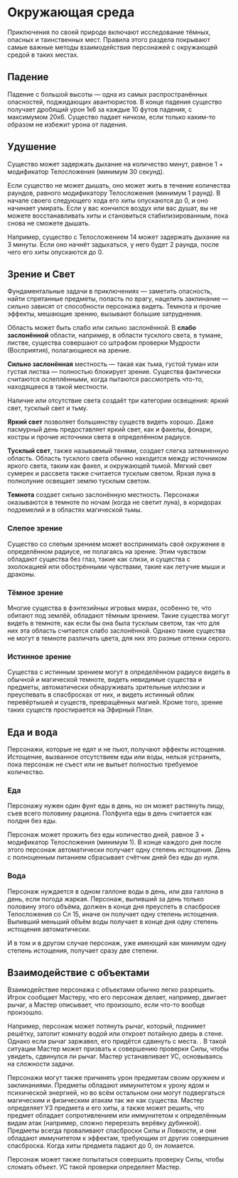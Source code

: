 # Окружающая среда

Приключения по своей природе включают исследование тёмных, опасных и таинственных мест. Правила этого раздела покрывают самые важные методы взаимодействия персонажей с окружающей средой в таких местах.

## Падение

Падение с большой высоты — одна из самых распространённых опасностей, поджидающих авантюристов. В конце падения существо получает дробящий урон 1к6 за каждые 10 футов падения, с максимумом 20к6. Существо падает ничком, если только каким-то образом не избежит урона от падения.

## Удушение 

Существо может задержать дыхание на количество минут, равное 1 + модификатор Телосложения (минимум 30 секунд).

Если существо не может дышать, оно может жить в течение количества раундов, равного модификатору Телосложения (минимум 1 раунд). В начале своего следующего хода его хиты опускаются до 0, и оно начинает умирать. Если у вас кончился воздух или вас душат, вы не можете восстанавливать хиты и становиться стабилизированным, пока снова не сможете дышать.

Например, существо с Телосложением 14 может задержать дыхание на 3 минуты. Если оно начнёт задыхаться, у него будет 2 раунда, после чего его хиты опускаются до 0.

## Зрение и Свет

Фундаментальные задачи в приключениях — заметить опасность, найти спрятанные предметы, попасть по врагу, нацелить заклинание — сильно зависят от способности персонажа видеть. Темнота и прочие эффекты, мешающие зрению, вызывают большие затруднения.

Область может быть слабо или сильно заслонённой. В **слабо заслонённой** области, например, в области тусклого света, в тумане, листве, существа совершают со штрафом проверки Мудрости (Восприятия), полагающиеся на зрение.

**Сильно заслонённая** местность — такая как тьма, густой туман или густая листва — полностью блокирует зрение. Существа фактически считаются ослеплёнными, когда пытаются рассмотреть что-то, находящееся в такой местности.

Наличие или отсутствие света создаёт три категории освещения: яркий свет, тусклый свет и тьму.

**Яркий свет** позволяет большинству существ видеть хорошо. Даже пасмурный день предоставляет яркий свет, как и факелы, фонари, костры и прочие источники света в определённом радиусе.

**Тусклый свет**, также называемый тенями, создает слегка затемненную область. Область тусклого света обычно находится между источником яркого света, таким как факел, и окружающей тьмой. Мягкий свет сумерек и рассвета также считается тусклым светом. Яркая луна в полнолуние освещает землю тусклым светом.

**Темнота** создает сильно заслонённую местность. Персонажи оказываются в темноте по ночам (когда не светит луна), в коридорах подземелий и в областях магической тьмы.

### Слепое зрение 

Существо со слепым зрением может воспринимать своё окружение в определённом радиусе, не полагаясь на зрение. Этим чувством обладают существа без глаз, такие как слизи, и существа с эхолокацией или обострёнными чувствами, такие как летучие мыши и драконы.

### Тёмное зрение 

Многие существа в фэнтезийных игровых мирах, особенно те, что обитают под землёй, обладают тёмным зрением. Такие существа могут видеть в темноте, как если бы она была тусклым светом, так что для них эта область считается слабо заслонённой. Однако такие существа не могут в темноте различать цвета, для них это разные оттенки серого.

### Истинное зрение

Существа с истинным зрением могут в определённом радиусе видеть в обычной и магической темноте, видеть невидимые существа и предметы, автоматически обнаруживать зрительные иллюзии и преуспевать в спасбросках от них, и видеть истинный облик перевёртышей и существ, превращённых магией. Кроме того, зрение таких существ простирается на Эфирный План.

## Еда и вода

Персонажи, которые не едят и не пьют, получают эффекты истощения. Истощение, вызванное отсутствием еды или воды, нельзя устранить, пока персонаж не съест или не выпьет полностью требуемое количество.

### Еда

Персонажу нужен один фунт еды в день, но он может растянуть пищу, съев всего половину рациона. Полфунта еды в день считается как полдня без еды.

Персонаж может прожить без еды количество дней, равное 3 + модификатор Телосложения (минимум 1). В конце каждого дня после этого персонаж автоматически получает одну степень истощения. День с полноценным питанием сбрасывает счётчик дней без еды до нуля.

### Вода

Персонаж нуждается в одном галлоне воды в день, или два галлона в день, если погода жаркая. Персонаж, выпивший за день только половину этого объёма, должен в конце дня преуспеть в спасброске Телосложения со Сл 15, иначе он получает одну степень истощения. Выпивший меньший объём воды получает в конце дня одну степень истощения автоматически.

И в том и в другом случае персонаж, уже имеющий как минимум одну степень истощения, получает сразу две степени.

## Взаимодействие с объектами

Взаимодействие персонажа с объектами обычно легко разрешить. Игрок сообщает Мастеру, что его персонаж делает, например, двигает рычаг, а Мастер описывает, что произошло, если что-то вообще произошло.

Например, персонаж может потянуть рычаг, который, поднимет решётку, затопит комнату водой или откроет потайную дверь в стене. Однако если рычаг заржавел, его придётся сдвинуть с места. . В такой ситуации Мастер может призвать к совершению проверки Силы, чтобы увидеть, сдвинулся ли рычаг. Мастер устанавливает УС, основываясь на сложности задачи.

Персонажи могут также причинять урон предметам своим оружием и заклинаниями. Предметы обладают иммунитетом к урону ядом и психической энергией, но во всём остальном они могут подвергаться магическим и физическим атакам так же как существа. Мастер определяет УЗ предмета и его хиты, а также может решить, что предмет обладает сопротивлением или иммунитетом к определённым видам атак (например, сложно перерезать верёвку дубинкой). Предметы всегда проваливают спасброски Силы и Ловкости, и они обладают иммунитетом к эффектам, требующим от других совершения спасброска. Когда хиты предмета падают до 0, он ломается.

Персонаж может также попытаться совершить проверку Силы, чтобы сломать объект. УС такой проверки определяет Мастер.